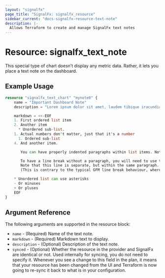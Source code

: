 ```yaml
---
layout: "signalfx"
page_title: "SignalFx: signalfx_resource"
sidebar_current: "docs-signalfx-resource-text-note"
description: |-
  Allows Terraform to create and manage SignalFx text notes
---
```


# Resource: signalfx_text_note

This special type of chart doesn’t display any metric data. Rather, it lets you place a text note on the dashboard.

## Example Usage

```terraform
resource "signalfx_text_chart" "mynote0" {
    name = "Important Dashboard Note"
    description = "Lorem ipsum dolor sit amet, laudem tibique iracundia at mea. Nam posse dolores ex, nec cu adhuc putent honestatis"

    markdown = <<-EOF
    1. First ordered list item
    2. Another item
      * Unordered sub-list.
    1. Actual numbers don't matter, just that it's a number
      1. Ordered sub-list
    4. And another item.

       You can have properly indented paragraphs within list items. Notice the blank line above, and the leading spaces (at least one, but we'll use three here to also align the raw Markdown).

       To have a line break without a paragraph, you will need to use two trailing spaces.⋅⋅
       Note that this line is separate, but within the same paragraph.⋅⋅
       (This is contrary to the typical GFM line break behaviour, where trailing spaces are not required.)

    * Unordered list can use asterisks
    - Or minuses
    + Or pluses
    EOF
}
```

## Argument Reference

The following arguments are supported in the resource block:

* `name` - (Required) Name of the text note.
* `markdown` - (Required) Markdown text to display.
* `description` - (Optional) Description of the text note.
* `synced` - (Optional) Whether the resource in the provider and SignalFx are identical or not. Used internally for syncing, you do not need to specify it. Whenever you see a change to this field in the plan, it means that your resource has been changed from the UI and Terraform is now going to re-sync it back to what is in your configuration.
